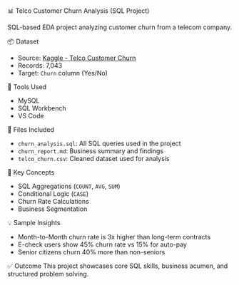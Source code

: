 📊 Telco Customer Churn Analysis (SQL Project)

SQL-based EDA project analyzing customer churn from a telecom company.

📦 Dataset
- Source: [Kaggle - Telco Customer Churn](https://www.kaggle.com/datasets/blastchar/telco-customer-churn)
- Records: 7,043
- Target: `Churn` column (Yes/No)

🔧 Tools Used
- MySQL
- SQL Workbench
- VS Code

📁 Files Included
- `churn_analysis.sql`: All SQL queries used in the project
- `churn_report.md`: Business summary and findings
- `telco_churn.csv`: Cleaned dataset used for analysis

 🧠 Key Concepts
- SQL Aggregations (`COUNT`, `AVG`, `SUM`)
- Conditional Logic (`CASE`)
- Churn Rate Calculations
- Business Segmentation

💡 Sample Insights
- Month-to-Month churn rate is 3x higher than long-term contracts
- E-check users show 45% churn rate vs 15% for auto-pay
- Senior citizens churn 40% more than non-seniors

 ✅ Outcome
This project showcases core SQL skills, business acumen, and structured problem solving.
